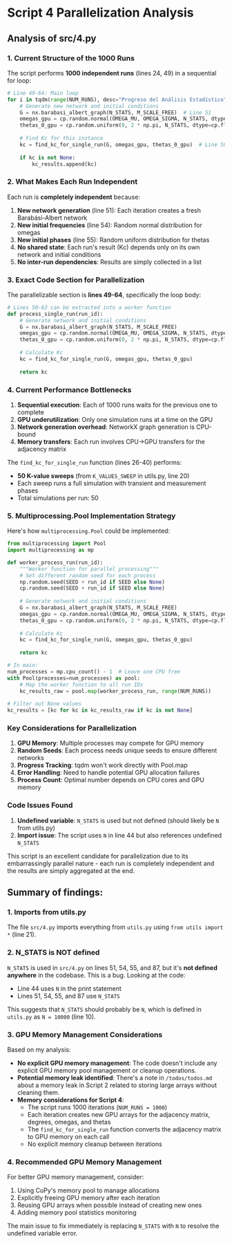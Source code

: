 # Script 4 Parallelization Analysis

## Analysis of src/4.py

### 1. Current Structure of the 1000 Runs

The script performs **1000 independent runs** (lines 24, 49) in a sequential for loop:

```python
# Line 49-64: Main loop
for i in tqdm(range(NUM_RUNS), desc="Progreso del Análisis Estadístico"):
    # Generate new network and initial conditions
    G = nx.barabasi_albert_graph(N_STATS, M_SCALE_FREE)  # Line 51
    omegas_gpu = cp.random.normal(OMEGA_MU, OMEGA_SIGMA, N_STATS, dtype=cp.float32)  # Line 54
    thetas_0_gpu = cp.random.uniform(0, 2 * np.pi, N_STATS, dtype=cp.float32)  # Line 55
    
    # Find Kc for this instance
    kc = find_kc_for_single_run(G, omegas_gpu, thetas_0_gpu)  # Line 58
    
    if kc is not None:
        kc_results.append(kc)
```

### 2. What Makes Each Run Independent

Each run is **completely independent** because:

1. **New network generation** (line 51): Each iteration creates a fresh Barabási-Albert network
2. **New initial frequencies** (line 54): Random normal distribution for omegas
3. **New initial phases** (line 55): Random uniform distribution for thetas
4. **No shared state**: Each run's result (Kc) depends only on its own network and initial conditions
5. **No inter-run dependencies**: Results are simply collected in a list

### 3. Exact Code Section for Parallelization

The parallelizable section is **lines 49-64**, specifically the loop body:

```python
# Lines 50-63 can be extracted into a worker function
def process_single_run(run_id):
    # Generate network and initial conditions
    G = nx.barabasi_albert_graph(N_STATS, M_SCALE_FREE)
    omegas_gpu = cp.random.normal(OMEGA_MU, OMEGA_SIGMA, N_STATS, dtype=cp.float32)
    thetas_0_gpu = cp.random.uniform(0, 2 * np.pi, N_STATS, dtype=cp.float32)
    
    # Calculate Kc
    kc = find_kc_for_single_run(G, omegas_gpu, thetas_0_gpu)
    
    return kc
```

### 4. Current Performance Bottlenecks

1. **Sequential execution**: Each of 1000 runs waits for the previous one to complete
2. **GPU underutilization**: Only one simulation runs at a time on the GPU
3. **Network generation overhead**: NetworkX graph generation is CPU-bound
4. **Memory transfers**: Each run involves CPU→GPU transfers for the adjacency matrix

The `find_kc_for_single_run` function (lines 26-40) performs:
- **50 K-value sweeps** (from `K_VALUES_SWEEP` in utils.py, line 20)
- Each sweep runs a full simulation with transient and measurement phases
- Total simulations per run: 50

### 5. Multiprocessing.Pool Implementation Strategy

Here's how `multiprocessing.Pool` could be implemented:

```python
from multiprocessing import Pool
import multiprocessing as mp

def worker_process_run(run_id):
    """Worker function for parallel processing"""
    # Set different random seed for each process
    np.random.seed(SEED + run_id if SEED else None)
    cp.random.seed(SEED + run_id if SEED else None)
    
    # Generate network and initial conditions
    G = nx.barabasi_albert_graph(N_STATS, M_SCALE_FREE)
    omegas_gpu = cp.random.normal(OMEGA_MU, OMEGA_SIGMA, N_STATS, dtype=cp.float32)
    thetas_0_gpu = cp.random.uniform(0, 2 * np.pi, N_STATS, dtype=cp.float32)
    
    # Calculate Kc
    kc = find_kc_for_single_run(G, omegas_gpu, thetas_0_gpu)
    
    return kc

# In main:
num_processes = mp.cpu_count() - 1  # Leave one CPU free
with Pool(processes=num_processes) as pool:
    # Map the worker function to all run IDs
    kc_results_raw = pool.map(worker_process_run, range(NUM_RUNS))
    
# Filter out None values
kc_results = [kc for kc in kc_results_raw if kc is not None]
```

### Key Considerations for Parallelization

1. **GPU Memory**: Multiple processes may compete for GPU memory
2. **Random Seeds**: Each process needs unique seeds to ensure different networks
3. **Progress Tracking**: tqdm won't work directly with Pool.map
4. **Error Handling**: Need to handle potential GPU allocation failures
5. **Process Count**: Optimal number depends on CPU cores and GPU memory

### Code Issues Found

1. **Undefined variable**: `N_STATS` is used but not defined (should likely be `N` from utils.py)
2. **Import issue**: The script uses `N` in line 44 but also references undefined `N_STATS`

This script is an excellent candidate for parallelization due to its embarrassingly parallel nature - each run is completely independent and the results are simply aggregated at the end.

## Summary of findings:

### 1. **Imports from utils.py**
The file `src/4.py` imports everything from `utils.py` using `from utils import *` (line 21).

### 2. **N_STATS is NOT defined**
`N_STATS` is used in `src/4.py` on lines 51, 54, 55, and 87, but it's **not defined anywhere** in the codebase. This is a bug. Looking at the code:
- Line 44 uses `N` in the print statement
- Lines 51, 54, 55, and 87 use `N_STATS`

This suggests that `N_STATS` should probably be `N`, which is defined in `utils.py` as `N = 10000` (line 10).

### 3. **GPU Memory Management Considerations**
Based on my analysis:

- **No explicit GPU memory management**: The code doesn't include any explicit GPU memory pool management or cleanup operations.
- **Potential memory leak identified**: There's a note in `/todos/todos.md` about a memory leak in Script 2 related to storing large arrays without cleaning them.
- **Memory considerations for Script 4**:
  - The script runs 1000 iterations (`NUM_RUNS = 1000`)
  - Each iteration creates new GPU arrays for the adjacency matrix, degrees, omegas, and thetas
  - The `find_kc_for_single_run` function converts the adjacency matrix to GPU memory on each call
  - No explicit memory cleanup between iterations

### 4. **Recommended GPU Memory Management**
For better GPU memory management, consider:
1. Using CuPy's memory pool to manage allocations
2. Explicitly freeing GPU memory after each iteration
3. Reusing GPU arrays when possible instead of creating new ones
4. Adding memory pool statistics monitoring

The main issue to fix immediately is replacing `N_STATS` with `N` to resolve the undefined variable error.